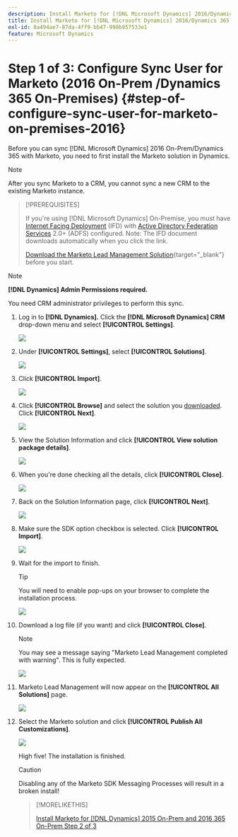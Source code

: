 ```yaml
---
description: Install Marketo for [!DNL Microsoft Dynamics] 2016/Dynamics 365 On-Premises 1 of 3 - Marketo Docs - Product Documentation
title: Install Marketo for [!DNL Microsoft Dynamics] 2016/Dynamics 365 On-Premises Step 1 of 3
exl-id: 0a494ae7-87da-4ff9-bb47-990b957533e1
feature: Microsoft Dynamics
---
```

# Step 1 of 3: Configure Sync User for Marketo (2016 On-Prem /Dynamics 365 On-Premises) {#step-of-configure-sync-user-for-marketo-on-premises-2016}

Before you can sync [!DNL Microsoft Dynamics] 2016 On-Prem/Dynamics 365 with Marketo, you need to first install the Marketo solution in Dynamics.

>[!NOTE]
>
>After you sync Marketo to a CRM, you cannot sync a new CRM to the existing Marketo instance.

>[!PREREQUISITES]
>
>If you're using [!DNL Microsoft Dynamics] On-Premise, you must have [Internet Facing Deployment](https://www.microsoft.com/en-us/download/confirmation.aspx?id=41701) (IFD) with [Active Directory Federation Services](https://msdn.microsoft.com/en-us/library/bb897402.aspx) 2.0+ (ADFS) configured. Note: The IFD document downloads automatically when you click the link.
>
>[Download the Marketo Lead Management Solution](/help/marketo/product-docs/crm-sync/microsoft-dynamics-sync/sync-setup/download-the-marketo-lead-management-solution.md){target="_blank"} before you start.

>[!NOTE]
>
>**[!DNL Dynamics] Admin Permissions required.**
>
>You need CRM administrator privileges to perform this sync.

1. Log in to **[!DNL Dynamics].** Click the **[!DNL Microsoft Dynamics] CRM** drop-down menu and select **[!UICONTROL Settings]**.

   ![](assets/image2015-3-19-8-33-29.png)

1. Under **[!UICONTROL Settings]**, select **[!UICONTROL Solutions]**.

   ![](assets/image2015-3-19-8-33-3.png)

1. Click **[!UICONTROL Import]**.

   ![](assets/image2015-3-19-8-34-8.png)

1. Click **[!UICONTROL Browse]** and select the solution you [downloaded](/help/marketo/product-docs/crm-sync/microsoft-dynamics-sync/sync-setup/download-the-marketo-lead-management-solution.md). Click **[!UICONTROL Next]**.

   ![](assets/image2015-3-19-9-20-56.png)

1. View the Solution Information and click **[!UICONTROL View solution package details]**.

   ![](assets/image2015-11-18-11-12-8.png)

1. When you're done checking all the details, click **[!UICONTROL Close]**.

   ![](assets/step6.png)

1. Back on the Solution Information page, click **[!UICONTROL Next]**.

   ![](assets/image2015-3-19-9-21-50.png)

1. Make sure the SDK option checkbox is selected. Click **[!UICONTROL Import]**.

   ![](assets/image2015-3-19-9-19-12.png)

1. Wait for the import to finish.

   >[!TIP]
   >
   >You will need to enable pop-ups on your browser to complete the installation process.

   ![](assets/image2015-3-11-11-34-9.png)

1. Download a log file (if you want) and click **[!UICONTROL Close]**.

   >[!NOTE]
   >
   >You may see a message saying "Marketo Lead Management completed with warning". This is fully expected.

   ![](assets/image2015-3-13-9-54-39.png)

1. Marketo Lead Management will now appear on the **[!UICONTROL All Solutions]** page.

   ![](assets/image2015-3-19-8-40-38.png)

1. Select the Marketo solution and click **[!UICONTROL Publish All Customizations]**.

   ![](assets/image2015-3-19-8-41-21.png)

   High five! The installation is finished.

   >[!CAUTION]
   >
   >Disabling any of the Marketo SDK Messaging Processes will result in a broken install!

   >[!MORELIKETHIS]
   >
   >[Install Marketo for [!DNL Dynamics] 2015 On-Prem and 2016 365 On-Prem Step 2 of 3](/help/marketo/product-docs/crm-sync/microsoft-dynamics-sync/sync-setup/microsoft-dynamics-2016-dynamics-365-on-premises/step-2-of-3-set-up.md)
